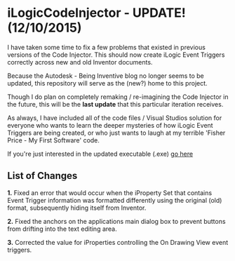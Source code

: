 # iLogicCodeInjector - UPDATE! (12/10/2015)

I have taken some time to fix a few problems that existed in previous versions of the Code Injector. 
This should now create iLogic Event Triggers correctly across new and old Inventor documents. 

Because the Autodesk - Being Inventive blog no longer seems to be updated, this repository will serve 
as the (new?) home to this project. 

Though I do plan on completely remaking / re-imagining the Code Injector in the future, this will be the 
**last update** that this particular iteration receives. 

As always, I have included all of the code files / Visual Studios solution for everyone who wants to 
learn the deeper mysteries of how iLogic Event Triggers are being created, or who just wants to 
laugh at my terrible 'Fisher Price - My First Software' code.

If you're just interested in the updated executable (.exe) [go here](../tree/master/Code%20Injector/Code%20Injector/obj/x86/Release) 


## List of Changes 

**1.** Fixed an error that would occur when the iProperty Set that contains Event Trigger information was formatted differently
using the original (old) format, subsequently hiding itself from Inventor.

**2.** Fixed the anchors on the applications main dialog box to prevent buttons from drifting into the text editing area. 

**3.** Corrected the value for iProperties controlling the On Drawing View event triggers. 



